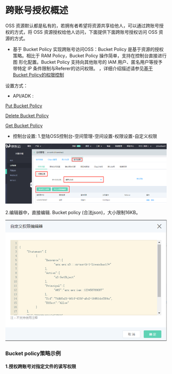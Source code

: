 # 跨账号授权概述

OSS 资源默认都是私有的，若拥有者希望将资源共享给他人，可以通过跨账号授权的方式，将 OSS 资源授权给他人访问，下面提供下面跨账号授权访问 OSS 资源的方式。

- 基于 Bucket Policy 实现跨账号访问OSS：Bucket Policy 是基于资源的授权策略。相比于 RAM Policy，Bucket Policy 操作简单，支持在控制台直接进行图
形化配置。Bucket Policy 支持向其他账号的 IAM 用户、匿名用户等授予带特定 IP 条件限制与Referer的访问权限。
，详细介绍描述请参见[基于Bucket Policy的权限控制](../Operation-Guide/Access-Control/Access-Control-Base-On-Bucket-Policy.md)

设置方式：

* API/ADK :

[Put Bucket Policy](../../API-Reference-S3-Compatible/Compatibility-API/Operations-On-Bucket/Put-Bucket-Policy-2.md)

[Delete Bucket Policy](../../API-Reference-S3-Compatible/Compatibility-API/Operations-On-Bucket/Delete-Bucket-Policy-2.md)

[Get Bucket Policy](../../API-Reference-S3-Compatible/Compatibility-API/Operations-On-Bucket/Get-Bucket-Policy-2.md)

* 控制台设置:
1.登陆OSS控制台-空间管理-空间设置-权限设置-自定义权限

![Bucket Policy](../../../../../image/Object-Storage-Service/OSS-118.png)

2.编辑器中，直接编辑.
Bucket policy (合法json)，大小限制16KB。

![Bucket Policy](../../../../../image/Object-Storage-Service/OSS-119.png)

### Bucket policy策略示例
#### 1.授权跨账号对指定文件的读写权限

```
```




